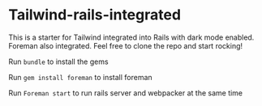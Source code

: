 # Tailwind-rails-integrated
This is a starter for Tailwind integrated into Rails with dark mode enabled. Foreman also integrated. 
Feel free to clone the repo and start rocking!

Run `bundle` to install the gems

Run `gem install foreman` to install foreman

Run `Foreman start` to run rails server and webpacker at the same time
